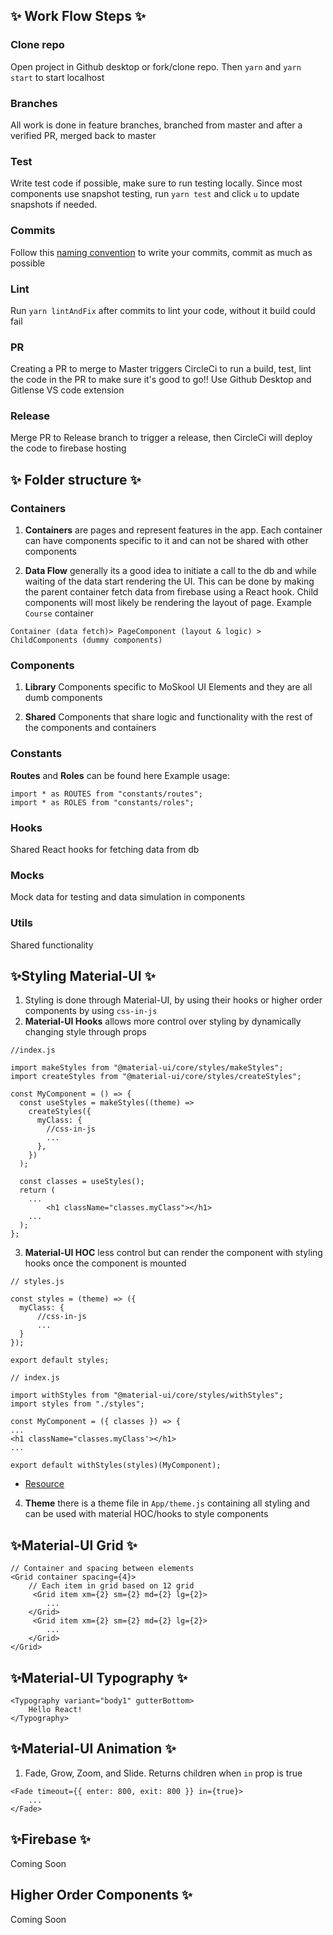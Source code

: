 ## ✨ Work Flow Steps ✨

### Clone repo

Open project in Github desktop or fork/clone repo. Then `yarn` and `yarn start` to start localhost

### Branches

All work is done in feature branches, branched from master and after a verified PR, merged back to master

### Test

Write test code if possible, make sure to run testing locally. Since most components use snapshot testing, run `yarn test` and click `u` to update snapshots if needed.

### Commits

Follow this [naming convention](https://www.conventionalcommits.org/en/v1.0.0/) to write your commits, commit as much as possible

### Lint

Run `yarn lintAndFix` after commits to lint your code, without it build could fail

### PR

Creating a PR to merge to Master triggers CircleCi to run a build, test, lint the code in the PR to make sure it's good to go!! Use Github Desktop and Gitlense VS code extension

### Release

Merge PR to Release branch to trigger a release, then CircleCi will deploy the code to firebase hosting

## ✨ Folder structure ✨

### Containers

1. **Containers** are pages and represent features in the app. Each container can have components specific to it and can not be shared with other components

2. **Data Flow** generally its a good idea to initiate a call to the db and while waiting of the data start rendering the UI. This can be done by making the parent container fetch data from firebase using a React hook. Child components will most likely be rendering the layout of page. Example `Course` container

```
Container (data fetch)> PageComponent (layout & logic) > ChildComponents (dummy components)

```

### Components

1. **Library** Components specific to MoSkool UI Elements and they are all dumb components

2. **Shared** Components that share logic and functionality with the rest of the components and containers

### Constants

**Routes** and **Roles** can be found here
Example usage:

```
import * as ROUTES from "constants/routes";
import * as ROLES from "constants/roles";
```

### Hooks

Shared React hooks for fetching data from db

### Mocks

Mock data for testing and data simulation in components

### Utils

Shared functionality

## ✨Styling Material-UI ✨

1. Styling is done through Material-UI, by using their hooks or higher order components by using `css-in-js`
2. **Material-UI Hooks** allows more control over styling by dynamically changing style through props

```
//index.js

import makeStyles from "@material-ui/core/styles/makeStyles";
import createStyles from "@material-ui/core/styles/createStyles";

const MyComponent = () => {
  const useStyles = makeStyles((theme) =>
    createStyles({
      myClass: {
        //css-in-js
        ...
      },
    })
  );

  const classes = useStyles();
  return (
    ...
        <h1 className="classes.myClass"></h1>
    ...
  );
};
```

3. **Material-UI HOC** less control but can render the component with styling hooks once the component is mounted

```
// styles.js

const styles = (theme) => ({
  myClass: {
      //css-in-js
      ...
  }
});

export default styles;
```

```
// index.js

import withStyles from "@material-ui/core/styles/withStyles";
import styles from "./styles";

const MyComponent = ({ classes }) => {
...
<h1 className="classes.myClass'></h1>
...

export default withStyles(styles)(MyComponent);
```

- [Resource](https://material-ui.com/styles/basics/)

4. **Theme** there is a theme file in `App/theme.js` containing all styling and can be used with material HOC/hooks to style components

## ✨Material-UI Grid ✨

```
// Container and spacing between elements
<Grid container spacing={4}>
    // Each item in grid based on 12 grid
     <Grid item xm={2} sm={2} md={2} lg={2}>
        ...
    </Grid>
     <Grid item xm={2} sm={2} md={2} lg={2}>
        ...
    </Grid>
</Grid>

```



## ✨Material-UI Typography ✨

```
<Typography variant="body1" gutterBottom>
    Hello React!
</Typography>

```



## ✨Material-UI Animation ✨

1. Fade, Grow, Zoom, and Slide. Returns children when `in` prop is true

```
<Fade timeout={{ enter: 800, exit: 800 }} in={true}>
    ...
</Fade>

```



## ✨Firebase ✨
 Coming Soon



## Higher Order Components ✨
 Coming Soon